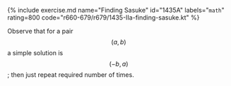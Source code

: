 {% include exercise.md name="Finding Sasuke" id="1435A" labels="`math`" rating=800 code="r660-679/r679/1435-IIa-finding-sasuke.kt" %}

Observe that for a pair $$(a, b)$$ a simple solution is $$(-b, a)$$; then just repeat required number of times.
